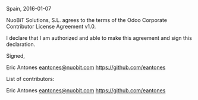 Spain, 2016-01-07

NuoBiT Solutions, S.L. agrees to the terms of the Odoo Corporate Contributor License Agreement v1.0.

I declare that I am authorized and able to make this agreement and sign this declaration.

Signed,

Eric Antones eantones@nuobit.com https://github.com/eantones

List of contributors:

Eric Antones eantones@nuobit.com https://github.com/eantones
